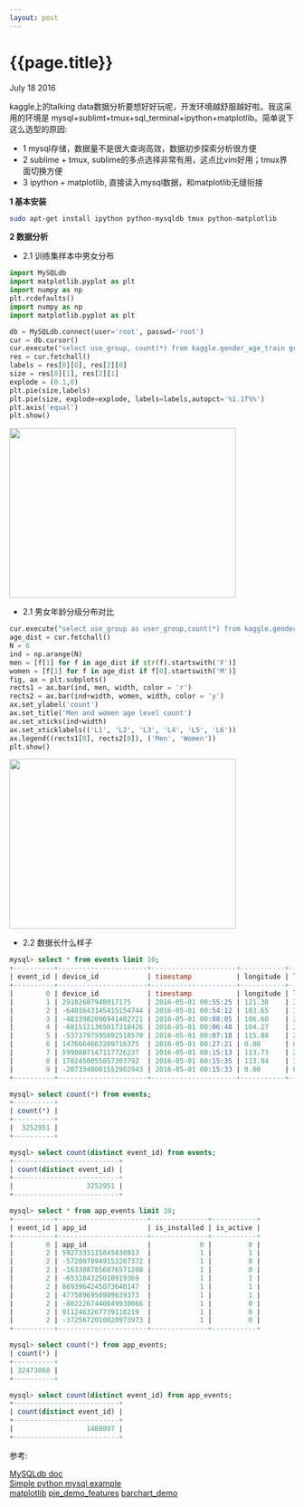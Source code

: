 ```yaml
---
layout: post
---
```


{{page.title}}
========

<p class="meta">July 18 2016</p>

kaggle上的talking data数据分析要想好好玩呢，开发环境越舒服越好啦。我这采用的环境是
mysql+sublimt+tmux+sql_terminal+ipython+matplotlib。简单说下这么选型的原因:

 - 1 mysql存储，数据量不是很大查询高效，数据初步探索分析很方便
 - 2 sublime + tmux, sublime的多点选择非常有用，这点比vim好用；tmux界面切换方便 
 - 3 ipython + matplotlib, 直接读入mysql数据，和matplotlib无缝衔接
 

**1 基本安装**

```bash
sudo apt-get install ipython python-mysqldb tmux python-matplotlib
```

**2 数据分析**

 - 2.1 训练集样本中男女分布

```python
import MySQLdb
import matplotlib.pyplot as plt
import numpy as np
plt.rcdefaults()
import numpy as np
import matplotlib.pyplot as plt

db = MySQLdb.connect(user='root', passwd='root')
cur = db.cursor()
cur.execute("select use_group, count(*) from kaggle.gender_age_train group by gender")
res = cur.fetchall()
labels = res[0][0], res[2][0]
size = res[0][1], res[2][1]
explode = (0.1,0)
plt.pie(size,labels)
plt.pie(size, explode=explode, labels=labels,autopct='%1.1f%%')
plt.axis('equal')
plt.show()
```
<img src="{{site.url}}/images/kaggle/talking_data/figure_1.png"  height="300px" width="400px">

- 2.1 男女年龄分级分布对比

```python
cur.execute("select use_group as user_group,count(*) from kaggle.gender_age_train group by use_group")
age_dist = cur.fetchall()
N = 6
ind = np.arange(N)
men = [f[1] for f in age_dist if str(f).startswith('F')]
women = [f[1] for f in age_dist if f[0].startswith('M')]
fig, ax = plt.subplots()
rects1 = ax.bar(ind, men, width, color = 'r')
rects2 = ax.bar(ind+width, women, width, color = 'y')
ax.set_ylabel('count')
ax.set_title('Men and women age level count')
ax.set_xticks(ind+width)
ax.set_xticklabels(('L1', 'L2', 'L3', 'L4', 'L5', 'L6'))
ax.legend((rects1[0], rects2[0]), ('Men', 'Women'))
plt.show()
```

<img src="{{site.url}}/images/kaggle/talking_data/figure_2.png"  height="300px" width="400px">

- 2.2 数据长什么样子

```sql
mysql> select * from events limit 10;
+----------+----------------------+---------------------+-----------+----------+
| event_id | device_id            | timestamp           | longitude | latitude |
+----------+----------------------+---------------------+-----------+----------+
|        0 | device_id            | timestamp           | longitude | latitude |
|        1 | 29182687948017175    | 2016-05-01 00:55:25 | 121.38    | 31.24    |
|        2 | -6401643145415154744 | 2016-05-01 00:54:12 | 103.65    | 30.97    |
|        3 | -4833982096941402721 | 2016-05-01 00:08:05 | 106.60    | 29.70    |
|        4 | -6815121365017318426 | 2016-05-01 00:06:40 | 104.27    | 23.28    |
|        5 | -5373797595892518570 | 2016-05-01 00:07:18 | 115.88    | 28.66    |
|        6 | 1476664663289716375  | 2016-05-01 00:27:21 | 0.00      | 0.00     |
|        7 | 5990807147117726237  | 2016-05-01 00:15:13 | 113.73    | 23.00    |
|        8 | 1782450055857303792  | 2016-05-01 00:15:35 | 113.94    | 34.70    |
|        9 | -2073340001552902943 | 2016-05-01 00:15:33 | 0.00      | 0.00     |
+----------+----------------------+---------------------+-----------+----------+

mysql> select count(*) from events;
+----------+
| count(*) |
+----------+
|  3252951 |
+----------+

mysql> select count(distinct event_id) from events;
+--------------------------+
| count(distinct event_id) |
+--------------------------+
|                  3252951 |
+--------------------------+

mysql> select * from app_events limit 10;                                          
+----------+----------------------+--------------+-----------+
| event_id | app_id               | is_installed | is_active |
+----------+----------------------+--------------+-----------+
|        0 | app_id               |            0 |         0 |
|        2 | 5927333115845830913  |            1 |         1 |
|        2 | -5720078949152207372 |            1 |         0 |
|        2 | -1633887856876571208 |            1 |         0 |
|        2 | -653184325010919369  |            1 |         1 |
|        2 | 8693964245073640147  |            1 |         1 |
|        2 | 4775896950989639373  |            1 |         1 |
|        2 | -8022267440849930066 |            1 |         0 |
|        2 | 9112463267739110219  |            1 |         0 |
|        2 | -3725672010020973973 |            1 |         0 |
+----------+----------------------+--------------+-----------+

mysql> select count(*) from app_events;                                                   
| count(*) |
+----------+
| 32473068 |
+----------+

mysql> select count(distinct event_id) from app_events;
+--------------------------+
| count(distinct event_id) |
+--------------------------+
|                  1488097 |
+--------------------------+
```
 



参考:

[MySQLdb doc](http://mysql-python.sourceforge.net/MySQLdb.html)   
[Simple python mysql example](http://stackoverflow.com/questions/372885/how-do-i-connect-to-a-mysql-database-in-python)   
[matplotlib](http://matplotlib.org/)
[pie_demo_features](http://matplotlib.org/examples/pie_and_polar_charts/pie_demo_features.html)
[barchart_demo](http://matplotlib.org/examples/api/barchart_demo.html)
